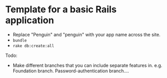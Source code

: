 # Template for a basic Rails application

- Replace "Penguin" and "penguin" with your app name across the site.
- `bundle`
- `rake db:create:all`

Todo:

- Make different branches that you can include separate features in. e.g. Foundation branch. Password-authentication branch....